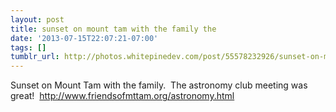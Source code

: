 ```yaml
---
layout: post
title: sunset on mount tam with the family the
date: '2013-07-15T22:07:21-07:00'
tags: []
tumblr_url: http://photos.whitepinedev.com/post/55578232926/sunset-on-mount-tam-with-the-family-the
---
```

Sunset on Mount Tam with the family.  The astronomy club meeting was great!  http://www.friendsofmttam.org/astronomy.html
